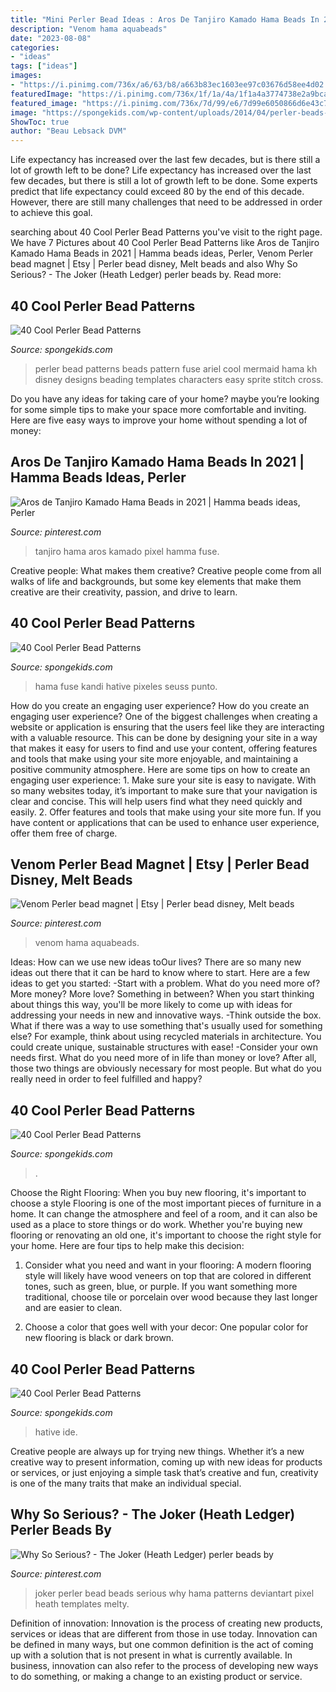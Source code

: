 ```yaml
---
title: "Mini Perler Bead Ideas : Aros De Tanjiro Kamado Hama Beads In 2021"
description: "Venom hama aquabeads"
date: "2023-08-08"
categories:
- "ideas"
tags: ["ideas"]
images:
- "https://i.pinimg.com/736x/a6/63/b8/a663b83ec1603ee97c03676d58ee4d02.jpg"
featuredImage: "https://i.pinimg.com/736x/1f/1a/4a/1f1a4a3774738e2a9bca38e1b316f2b1--joker-heath-the-joker.jpg"
featured_image: "https://i.pinimg.com/736x/7d/99/e6/7d99e6050866d6e43c7fd5924a026861.jpg"
image: "https://spongekids.com/wp-content/uploads/2014/04/perler-beads-patterns/30-apple-beads-patterns.png"
ShowToc: true
author: "Beau Lebsack DVM"
---
```



Life expectancy has increased over the last few decades, but is there still a lot of growth left to be done?
Life expectancy has increased over the last few decades, but there is still a lot of growth left to be done. Some experts predict that life expectancy could exceed 80 by the end of this decade. However, there are still many challenges that need to be addressed in order to achieve this goal.

	

		
searching about 40 Cool Perler Bead Patterns you've visit to the right page. We have 7 Pictures about 40 Cool Perler Bead Patterns like Aros de Tanjiro Kamado Hama Beads in 2021 | Hamma beads ideas, Perler, Venom Perler bead magnet | Etsy | Perler bead disney, Melt beads and also Why So Serious? - The Joker (Heath Ledger) perler beads by. Read more:
		
    
## 40 Cool Perler Bead Patterns

<img loading=lazy src="http://spongekids.com/wp-content/uploads/2014/04/perler-beads-patterns/4-mermaid-beads-patterns.png" onerror="this.onerror=null;this.src='https://tse4.mm.bing.net/th?id=OIP.Q0wi4k93zEFXLuBWbpCVOAHaHa&amp;pid=15.1';" alt="40 Cool Perler Bead Patterns">

_Source: spongekids.com_

>perler bead patterns beads pattern fuse ariel cool mermaid hama kh disney designs beading templates characters easy sprite stitch cross. 

	

Do you have any ideas for taking care of your home? maybe you’re looking for some simple tips to make your space more comfortable and inviting. Here are five easy ways to improve your home without spending a lot of money:

    
## Aros De Tanjiro Kamado Hama Beads In 2021 | Hamma Beads Ideas, Perler

<img loading=lazy src="https://i.pinimg.com/736x/a6/63/b8/a663b83ec1603ee97c03676d58ee4d02.jpg" onerror="this.onerror=null;this.src='https://tse2.mm.bing.net/th?id=OIP.aAyAIiEV-ZF5uHn3XSTgkAHaJ3&amp;pid=15.1';" alt="Aros de Tanjiro Kamado Hama Beads in 2021 | Hamma beads ideas, Perler">

_Source: pinterest.com_

>tanjiro hama aros kamado pixel hamma fuse. 

	

Creative people: What makes them creative?
Creative people come from all walks of life and backgrounds, but some key elements that make them creative are their creativity, passion, and drive to learn.

    
## 40 Cool Perler Bead Patterns

<img loading=lazy src="https://spongekids.com/wp-content/uploads/2014/04/perler-beads-patterns/33-christmas-grinch.png" onerror="this.onerror=null;this.src='https://tse3.mm.bing.net/th?id=OIP.Y7_GT86Ka6ltj6dZ13O54wHaKj&amp;pid=15.1';" alt="40 Cool Perler Bead Patterns">

_Source: spongekids.com_

>hama fuse kandi hative pixeles seuss punto. 

	

How do you create an engaging user experience?
How do you create an engaging user experience? One of the biggest challenges when creating a website or application is ensuring that the users feel like they are interacting with a valuable resource. This can be done by designing your site in a way that makes it easy for users to find and use your content, offering features and tools that make using your site more enjoyable, and maintaining a positive community atmosphere. Here are some tips on how to create an engaging user experience: 1. Make sure your site is easy to navigate. With so many websites today, it’s important to make sure that your navigation is clear and concise. This will help users find what they need quickly and easily. 2. Offer features and tools that make using your site more fun. If you have content or applications that can be used to enhance user experience, offer them free of charge.

    
## Venom Perler Bead Magnet | Etsy | Perler Bead Disney, Melt Beads

<img loading=lazy src="https://i.pinimg.com/736x/7d/99/e6/7d99e6050866d6e43c7fd5924a026861.jpg" onerror="this.onerror=null;this.src='https://tse4.mm.bing.net/th?id=OIP.v5mAYhyHGypPd27faJ-D4wHaJ4&amp;pid=15.1';" alt="Venom Perler bead magnet | Etsy | Perler bead disney, Melt beads">

_Source: pinterest.com_

>venom hama aquabeads. 

	

Ideas: How can we use new ideas toOur lives?
There are so many new ideas out there that it can be hard to know where to start. Here are a few ideas to get you started: 
-Start with a problem. What do you need more of? More money? More love? Something in between? When you start thinking about things this way, you'll be more likely to come up with ideas for addressing your needs in new and innovative ways. 
-Think outside the box. What if there was a way to use something that's usually used for something else? For example, think about using recycled materials in architecture. You could create unique, sustainable structures with ease! 
-Consider your own needs first. What do you need more of in life than money or love? After all, those two things are obviously necessary for most people. But what do you really need in order to feel fulfilled and happy?

    
## 40 Cool Perler Bead Patterns

<img loading=lazy src="https://spongekids.com/wp-content/uploads/2014/04/perler-beads-patterns/30-apple-beads-patterns.png" onerror="this.onerror=null;this.src='https://tse1.mm.bing.net/th?id=OIP.qQc426MXuXZqtY_NE_sHVQHaIH&amp;pid=15.1';" alt="40 Cool Perler Bead Patterns">

_Source: spongekids.com_

>. 

	

Choose the Right Flooring: When you buy new flooring, it's important to choose a style
Flooring is one of the most important pieces of furniture in a home. It can change the atmosphere and feel of a room, and it can also be used as a place to store things or do work. Whether you're buying new flooring or renovating an old one, it's important to choose the right style for your home. Here are four tips to help make this decision: 
1. Consider what you need and want in your flooring: A modern flooring style will likely have wood veneers on top that are colored in different tones, such as green, blue, or purple. If you want something more traditional, choose tile or porcelain over wood because they last longer and are easier to clean. 

2. Choose a color that goes well with your decor: One popular color for new flooring is black or dark brown.

    
## 40 Cool Perler Bead Patterns

<img loading=lazy src="https://spongekids.com/wp-content/uploads/2014/04/perler-beads-patterns/22-bird-perler-beads-patterns.png" onerror="this.onerror=null;this.src='https://tse2.mm.bing.net/th?id=OIP.fJeyW2fqXPaMoY_zpaTF-wHaGS&amp;pid=15.1';" alt="40 Cool Perler Bead Patterns">

_Source: spongekids.com_

>hative ide. 

	

Creative people are always up for trying new things. Whether it’s a new creative way to present information, coming up with new ideas for products or services, or just enjoying a simple task that’s creative and fun, creativity is one of the many traits that make an individual special.

    
## Why So Serious? - The Joker (Heath Ledger) Perler Beads By

<img loading=lazy src="https://i.pinimg.com/736x/1f/1a/4a/1f1a4a3774738e2a9bca38e1b316f2b1--joker-heath-the-joker.jpg" onerror="this.onerror=null;this.src='https://tse1.mm.bing.net/th?id=OIP.bo49qjtzP8kPFQsIMovkGQHaL1&amp;pid=15.1';" alt="Why So Serious? - The Joker (Heath Ledger) perler beads by">

_Source: pinterest.com_

>joker perler bead beads serious why hama patterns deviantart pixel heath templates melty. 

	

Definition of innovation:
Innovation is the process of creating new products, services or ideas that are different from those in use today. Innovation can be defined in many ways, but one common definition is the act of coming up with a solution that is not present in what is currently available. In business, innovation can also refer to the process of developing new ways to do something, or making a change to an existing product or service.

